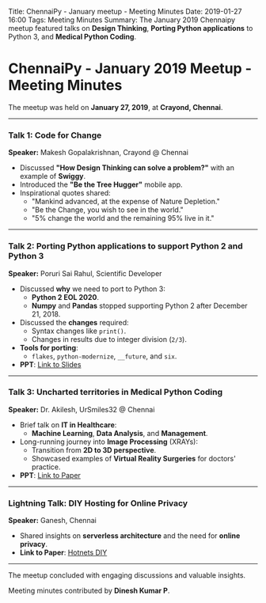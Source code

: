 Title: ChennaiPy - January meetup - Meeting Minutes
Date: 2019-01-27 16:00
Tags: Meeting Minutes
Summary: The January 2019 Chennaipy meetup featured talks on **Design Thinking**, **Porting Python applications** to Python 3, and **Medical Python Coding**.

# ChennaiPy - January 2019 Meetup - Meeting Minutes

The meetup was held on **January 27, 2019**, at **Crayond, Chennai**.

---

### Talk 1: Code for Change
**Speaker:** Makesh Gopalakrishnan, Crayond @ Chennai

- Discussed **"How Design Thinking can solve a problem?"** with an example of **Swiggy**.
- Introduced the **"Be the Tree Hugger"** mobile app.
- Inspirational quotes shared:
  - "Mankind advanced, at the expense of Nature Depletion."
  - "Be the Change, you wish to see in the world."
  - "5% change the world and the remaining 95% live in it."

---

### Talk 2: Porting Python applications to support Python 2 and Python 3
**Speaker:** Poruri Sai Rahul, Scientific Developer

- Discussed **why** we need to port to Python 3:
  - **Python 2 EOL 2020**.
  - **Numpy** and **Pandas** stopped supporting Python 2 after December 21, 2018.
- Discussed the **changes** required:
  - Syntax changes like `print()`.
  - Changes in results due to integer division (`2/3`).
- **Tools for porting**:
  - `flakes`, `python-modernize`, `__future`, and `six`.
- **PPT**: [Link to Slides](https://github.com/rahulporuri/talks/blob/master/python_2_to_3.pdf)

---

### Talk 3: Uncharted territories in Medical Python Coding
**Speaker:** Dr. Akilesh, UrSmiles32 @ Chennai

- Brief talk on **IT in Healthcare**:
  - **Machine Learning**, **Data Analysis**, and **Management**.
- Long-running journey into **Image Processing** (XRAYs):
  - Transition from **2D to 3D perspective**.
  - Showcased examples of **Virtual Reality Surgeries** for doctors' practice.
- **PPT**: [Link to Paper](https://www.researchgate.net/publication/330662391_Python_in_Medicine_A_Journey_into_unchartered_Territories)

---

### Lightning Talk: DIY Hosting for Online Privacy
**Speaker:** Ganesh, Chennai

- Shared insights on **serverless architecture** and the need for **online privacy**.
- **Link to Paper**: [Hotnets DIY](https://cs.stanford.edu/~matei/papers/2017/hotnets_diy.pdf)

---

The meetup concluded with engaging discussions and valuable insights.

Meeting minutes contributed by **Dinesh Kumar P**.
